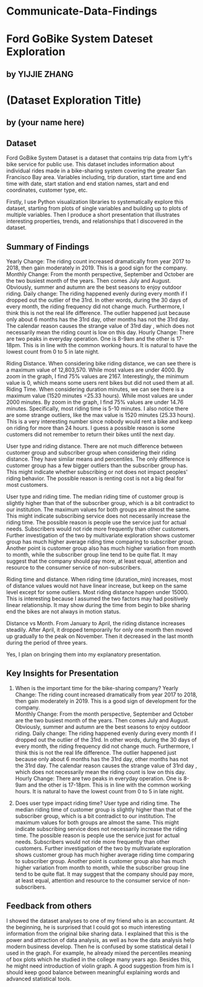 # Communicate-Data-Findings

# Ford GoBike System Dateset Exploration
## by YIJJIE ZHANG

# (Dataset Exploration Title)
## by (your name here)



## Dataset
Ford GoBike System Dataset is a dataset that contains trip data from Lyft's bike service for public use. This dataset includes information about individual rides made in a bike-sharing system covering the greater San Francisco Bay area. Variables including, trip duration, start time and end time with date, start station and end station names, start and end coordinates, customer type, etc.

Firstly, I use Python visualization libraries to systematically explore this dataset, starting from plots of single variables and building up to plots of multiple variables. Then I produce a short presentation that illustrates interesting properties, trends, and relationships that I discovered in the dataset. 

## Summary of Findings

Yearly Change: The riding count increased dramatically from year 2017 to 2018, then gain moderately in 2019. This is a good sign for the company.    
Monthly Change: From the month perspective, September and October are the two busiest month of the years. Then comes July and August. Obviously, summer and autumn are the best seasons to enjoy outdoor riding.
Daily change: The riding happened evenly during every month if I dropped out the outlier of the 31rd. In other words, during the 30 days of every month, the riding frequency did not change much. Furthermore, I think this is not the real life difference. The outlier happened just because only about 6 months has the 31rd day, other months has not the 31rd day. The calendar reason causes the strange value of 31rd day , which does not necessarily mean the riding count is low on this day.
Hourly Change: There are two peaks in everyday operation. One is 8-9am and the other is 17-18pm. This is in line with the common working hours. It is natural to have the lowest count from 0 to 5 in late night.

Riding Distance. When considering bike riding distance, we can see there is a maximum value of 12,803,570. While most values are under 4000. By zoom in the graph, I find 75% values are 2167. Interestingly, the minimum value is 0, which means some users rent bikes but did not used them at all.
Riding Time. When considering duration minutes, we can see there is a maximum value (1520 minutes =25.33 hours). While most values are under 2000 minutes. By zoom in the graph, I find 75% values are under 14.76 minutes. Specifically, most riding time is 5-10 minutes. I also notice there are some strange outliers, like the max value is 1520 minutes (25.33 hours). This is a very interesting number since nobody would rent a bike and keep on riding for more than 24 hours. I guess a possible reason is some customers did not remember to return their bikes until the next day.

User type and riding distance. There are not much difference between customer group and subscriber group when considering their riding distance. They have similar means and percentiles. The only difference is customer group has a few bigger outliers than the subscriber group has. This might indicate whether subscribing or not does not impact peoples' riding behavior. The possible reason is renting cost is not a big deal for most customers.

User type and riding time. The median riding time of customer group is slightly higher than that of the subscriber group, which is a bit contradict to our institution. The maximum values for both groups are almost the same. This might indicate subscribing service does not necessarily increase the riding time. The possible reason is people use the service just for actual needs. Subscribers would not ride more frequently than other customers.
Further investigation of the two by multivariate exploration shows customer group has much higher average riding time comparing to subscriber group. Another point is customer group also has much higher variation from month to month, while the subscriber group line tend to be quite flat. It may suggest that the company should pay more, at least equal, attention and resource to the consumer service of non-subscribers.

Riding time and distance. When riding time (duration_min) increases, most of distance values would not have linear increase, but keep on the same level except for some outliers. Most riding distance happen under 15000. This is interesting because I assumed the two factors may had positively linear relationship. It may show during the time from begin to bike sharing end the bikes are not always in motion status. 

Distance vs Month. From January to April, the riding distance increases steadily. After April, it dropped temporarily for only one month then moved up gradually to the peak on November. Then it decreased in the last month during the period of three years. 

Yes, I plan on bringing them into my explanatory presentation.


## Key Insights for Presentation

1.	When is the important time for the bike-sharing company?
Yearly Change: The riding count increased dramatically from year 2017 to 2018, then gain moderately in 2019. This is a good sign of development for the company.    
Monthly Change: From the month perspective, September and October are the two busiest month of the years. Then comes July and August. Obviously, summer and autumn are the best seasons to enjoy outdoor riding.
Daily change: The riding happened evenly during every month if I dropped out the outlier of the 31rd. In other words, during the 30 days of every month, the riding frequency did not change much. Furthermore, I think this is not the real life difference. The outlier happened just because only about 6 months has the 31rd day, other months has not the 31rd day. The calendar reason causes the strange value of 31rd day , which does not necessarily mean the riding count is low on this day.
Hourly Change: There are two peaks in everyday operation. One is 8-9am and the other is 17-18pm. This is in line with the common working hours. It is natural to have the lowest count from 0 to 5 in late night.

2.	Does user type impact riding time?
User type and riding time. The median riding time of customer group is slightly higher than that of the subscriber group, which is a bit contradict to our institution. The maximum values for both groups are almost the same. This might indicate subscribing service does not necessarily increase the riding time. The possible reason is people use the service just for actual needs. Subscribers would not ride more frequently than other customers.
Further investigation of the two by multivariate exploration shows customer group has much higher average riding time comparing to subscriber group. Another point is customer group also has much higher variation from month to month, while the subscriber group line tend to be quite flat. It may suggest that the company should pay more, at least equal, attention and resource to the consumer service of non-subscribers.

## Feedback from others

I showed the dataset analyses to one of my friend who is an accountant. At the beginning, he is surprised that I could got so much interesting information from the original bike sharing data. I explained that this is the power and attraction of data analysis, as well as how the data analysis help modern business develop. Then he is confused by some statistical detail I used in the graph. For example, he already mixed the percentiles meaning of box plots which he studied in the college many years ago. Besides this, he might need introduction of violin graph. A good suggestion from him is I should keep good balance between meaningful explaining words and advanced statistical tools.
